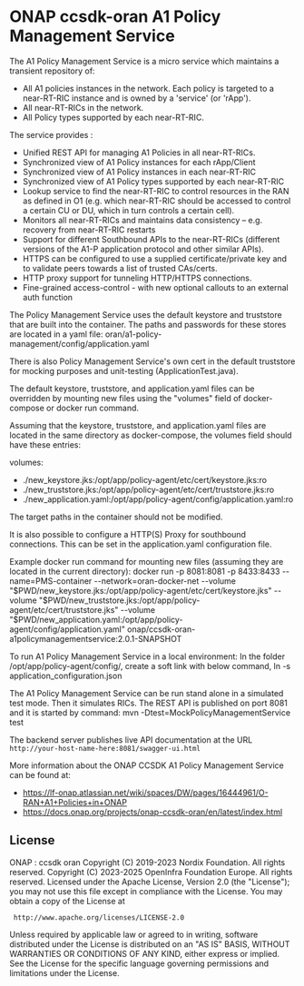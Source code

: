 # ONAP ccsdk-oran A1 Policy Management Service

The A1 Policy Management Service is a micro service which maintains a transient repository of:
  - All A1 policies instances in the network. Each policy is targeted to a near-RT-RIC instance and is owned by a 'service' (or 'rApp').
  - All near-RT-RICs in the network.
  - All Policy types supported by each near-RT-RIC.

The service provides :
  - Unified REST API for managing A1 Policies in all near-RT-RICs.
  - Synchronized view of A1 Policy instances for each rApp/Client
  - Synchronized view of A1 Policy instances in each near-RT-RIC
  - Synchronized view of A1 Policy types supported by each near-RT-RIC
  - Lookup service to find the near-RT-RIC to control resources in the RAN as defined in  O1 (e.g. which near-RT-RIC should be accessed to control a certain CU or DU, which in turn controls a certain cell).
  - Monitors all near-RT-RICs and maintains data consistency  – e.g. recovery from near-RT-RIC restarts
  - Support for different Southbound APIs to the near-RT-RICs (different versions of the A1-P application protocol and other similar APIs).
  - HTTPS can be configured to use a supplied certificate/private key and to validate peers towards a list of trusted CAs/certs.
  - HTTP proxy support for tunneling HTTP/HTTPS connections.
  - Fine-grained access-control - with new optional callouts to an external auth function

The Policy Management Service uses the default keystore and truststore that are built into the container. The paths and passwords for these stores are located in a yaml file:
oran/a1-policy-management/config/application.yaml

There is also Policy Management Service's own cert in the default truststore for mocking purposes and unit-testing (ApplicationTest.java).

The default keystore, truststore, and application.yaml files can be overridden by mounting new files using the "volumes" field of docker-compose or docker run command.

Assuming that the keystore, truststore, and application.yaml files are located in the same directory as docker-compose, the volumes field should have these entries:

volumes:
  - ./new_keystore.jks:/opt/app/policy-agent/etc/cert/keystore.jks:ro
  - ./new_truststore.jks:/opt/app/policy-agent/etc/cert/truststore.jks:ro
  - ./new_application.yaml:/opt/app/policy-agent/config/application.yaml:ro

The target paths in the container should not be modified.

It is also possible to configure a HTTP(S) Proxy for southbound connections. This can be set in the application.yaml configuration file.

Example docker run command for mounting new files (assuming they are located in the current directory):
docker run -p 8081:8081 -p 8433:8433 --name=PMS-container --network=oran-docker-net --volume "$PWD/new_keystore.jks:/opt/app/policy-agent/etc/cert/keystore.jks" --volume "$PWD/new_truststore.jks:/opt/app/policy-agent/etc/cert/truststore.jks" --volume "$PWD/new_application.yaml:/opt/app/policy-agent/config/application.yaml" onap/ccsdk-oran-a1policymanagementservice:2.0.1-SNAPSHOT

To run A1 Policy Management Service in a local environment:
In the folder /opt/app/policy-agent/config/, create a soft link with below command,
ln -s <path to test_application_configuration.json> application_configuration.json

The A1 Policy Management Service can be run stand alone in a simulated test mode. Then it simulates RICs.
The REST API is published on port 8081 and it is started by command:
mvn -Dtest=MockPolicyManagementService test

The backend server publishes live API documentation at the
URL `http://your-host-name-here:8081/swagger-ui.html`

More information about the ONAP CCSDK A1 Policy Management Service can be found at: 
  - https://lf-onap.atlassian.net/wiki/spaces/DW/pages/16444961/O-RAN+A1+Policies+in+ONAP
  - https://docs.onap.org/projects/onap-ccsdk-oran/en/latest/index.html


## License

ONAP : ccsdk oran
Copyright (C) 2019-2023 Nordix Foundation. All rights reserved.
Copyright (C) 2023-2025 OpenInfra Foundation Europe. All rights reserved.
Licensed under the Apache License, Version 2.0 (the "License");
you may not use this file except in compliance with the License.
You may obtain a copy of the License at

     http://www.apache.org/licenses/LICENSE-2.0

Unless required by applicable law or agreed to in writing, software
distributed under the License is distributed on an "AS IS" BASIS,
WITHOUT WARRANTIES OR CONDITIONS OF ANY KIND, either express or implied.
See the License for the specific language governing permissions and
limitations under the License.
